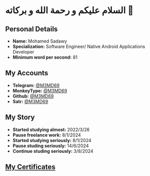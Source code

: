 # السلام عليكم و رحمة الله و بركاته 💚
## Personal Details
- **Name:** Mohamed Sadawy
- **Specialization:** Software Engineer/ Native Android Applications Developer
- **Minimum word per second:** 81

## My Accounts
- **Telegram:** [@M3MD69](https://t.me/M3MD69)
- **MonkeyType:** [@M3MD69](https://monkeytype.com/profile/m3md69)
- **Github:** [@M3MD69](https://github.com/M3MD69)
- **Satr:** [@M3MD69](https://profile.satr.codes/m3md69/public/overview)

## My Story
- **Started studying almost:** 2022/3/26
- **Pause freelance work:** 8/1/2024
- **Started studying seriously:** 8/1/2024
- **Pause studing seriously:** 14/6/2024
- **Continue studing seriously:** 3/8/2024

## [My Certificates]([https://t.me/M3MD69](https://drive.google.com/drive/folders/1dNXhzvtV1O9bAyZEn0-3BqU2pmMWixow?usp=sharing))
